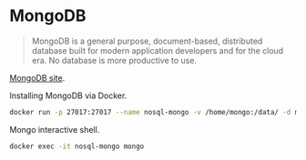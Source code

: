 # MongoDB
> MongoDB is a general purpose, document-based, distributed database built for modern application developers and for the cloud era. No database is more productive to use.

[MongoDB site](https://www.mongodb.com/).

Installing MongoDB via Docker.
```bash
docker run -p 27017:27017 --name nosql-mongo -v /home/mongo:/data/ -d mongo
```

Mongo interactive shell.
```bash
docker exec -it nosql-mongo mongo
```
